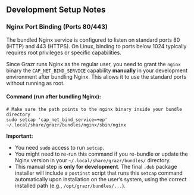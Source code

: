 ## Development Setup Notes

### Nginx Port Binding (Ports 80/443)

The bundled Nginx service is configured to listen on standard ports 80 (HTTP) and 443 (HTTPS). On Linux, binding to ports below 1024 typically requires root privileges or specific capabilities.

Since Grazr runs Nginx as the regular user, you need to grant the `nginx` binary the `CAP_NET_BIND_SERVICE` capability **manually** in your development environment after bundling Nginx. This allows it to use the standard ports without running as root.

#### Command (run after bundling Nginx):

```
# Make sure the path points to the nginx binary inside your bundle directory
sudo setcap 'cap_net_bind_service=+ep' ~/.local/share/grazr/bundles/nginx/sbin/nginx
```

**Important:**

- You need `sudo` access to run `setcap`.
- You might need to re-run this command if you re-bundle or update the Nginx version in your `~/.local/share/grazr/bundles/` directory.
- This manual step is **only for development**. The final `.deb` package installer will include a `postinst` script that runs this `setcap` command automatically upon installation on the user’s system, using the correct installed path (e.g., `/opt/grazr/bundles/...`).
